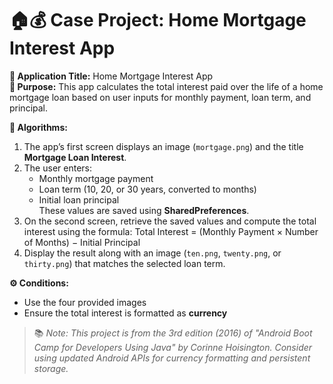 # 🏠💰 Case Project: Home Mortgage Interest App

**📝 Application Title:** Home Mortgage Interest App  
**🎯 Purpose:** This app calculates the total interest paid over the life of a home mortgage loan based on user inputs for monthly payment, loan term, and principal.

**🧠 Algorithms:**  
1. The app’s first screen displays an image (`mortgage.png`) and the title **Mortgage Loan Interest**.  
2. The user enters:
   - Monthly mortgage payment  
   - Loan term (10, 20, or 30 years, converted to months)  
   - Initial loan principal  
   These values are saved using **SharedPreferences**.  
3. On the second screen, retrieve the saved values and compute the total interest using the formula: Total Interest = (Monthly Payment × Number of Months) − Initial Principal
4. Display the result along with an image (`ten.png`, `twenty.png`, or `thirty.png`) that matches the selected loan term.

**⚙️ Conditions:**  
- Use the four provided images  
- Ensure the total interest is formatted as **currency**

> 📚 *Note: This project is from the 3rd edition (2016) of "Android Boot Camp for Developers Using Java" by Corinne Hoisington. Consider using updated Android APIs for currency formatting and persistent storage.*

